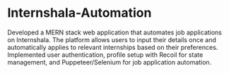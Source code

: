 # Internshala-Automation
Developed a MERN stack web application that automates job applications on Internshala. The platform allows users to input their details once and automatically applies to relevant internships based on their preferences. Implemented user authentication, profile setup with Recoil for state management, and Puppeteer/Selenium for job application automation.
